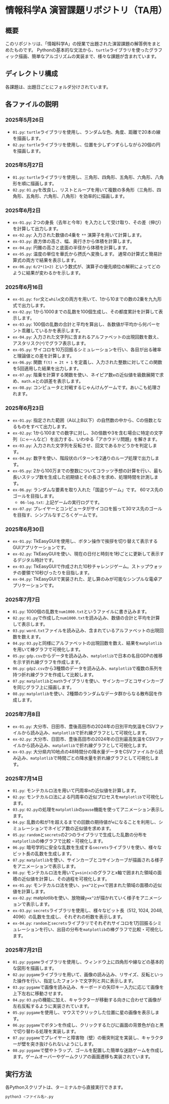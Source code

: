 # 情報科学A 演習課題リポジトリ（TA用）

## 概要
このリポジトリは、「情報科学A」の授業で出題された演習課題の解答例をまとめたものです。 Pythonの基本的な文法から、`turtle`ライブラリを使ったグラフィック描画、簡単なアルゴリズムの実装まで、様々な課題が含まれています。

## ディレクトリ構成
各課題は、出題日ごとにフォルダ分けされています。

## 各ファイルの説明

### 2025年5月26日
* `01.py`: `turtle`ライブラリを使用し、ランダムな色、角度、距離で20本の線を描画します。
* `02.py`: `turtle`ライブラリを使用し、位置を少しずつずらしながら20個の円を描画します。

### 2025年5月27日
* `01.py`: `turtle`ライブラリを使用し、三角形、四角形、五角形、六角形、八角形を順に描画します。
* `02.py`: `01.py`を改良し、リストとループを用いて複数の多角形（三角形、四角形、五角形、六角形、八角形）を効率的に描画します。

### 2025年6月2日
* `ex-01.py`: 2つの身長（去年と今年）を入力として受け取り、その差（伸び）を計算して出力します。
* `ex-02.py`: 入力された数値の4乗を `**` 演算子を用いて計算します。
* `ex-03.py`: 直方体の高さ、幅、奥行きから体積を計算します。
* `ex-04.py`: 円錐の高さと底面の半径から体積を計算します。
* `ex-05.py`: 温度の単位を華氏から摂氏へ変換します。 通常の計算式と簡易計算式の両方で結果を表示します。
* `ex-06.py`: `6/2*(1+2)` という数式が、演算子の優先順位の解釈によってどのように結果が変わるかを示します。

### 2025年6月16日
* `ex-01.py`: `for`文と`while`文の両方を用いて、1から10までの数の2乗を九九形式で出力します。
* `ex-02.py`: 1から1000までの乱数を100個生成し、その都度累計を計算して表示します。
* `ex-03.py`: 100個の乱数の合計と平均を算出し、各数値が平均から何パーセント乖離しているかを表示します。
* `ex-04.py`: 入力された文字列に含まれるアルファベットの出現回数を数え、アスタリスク(`*`)でグラフ表示します。
* `ex-05.py`: サイコロを10万回振るシミュレーションを行い、各目が出る確率と理論値との差を計算します。
* `ex-06.py`: 関数 `f(t) = 2t + 1` を定義し、入力された整数に対してこの関数を5回適用した結果を出力します。
* `ex-07.py`: 階乗を計算する関数を使い、ネイピア数`e`の近似値を級数展開で求め、`math.e`との誤差を表示します。
* `ex-08.py`: コンピュータと対戦するじゃんけんゲームです。あいこも処理されます。

### 2025年6月23日
* `ex-01.py`: 指定された範囲（A以上B以下）の自然数の中から、Cの倍数となるものをすべて出力します。
* `ex-02.py`: 1から100までの数字に対し、3の倍数や3を含む場合に特定の文字列（`にゃーん`など）を出力する、いわゆる「アホウドリ問題」を解きます。
* `ex-03.py`: 入力された文字列を反転させ、回文であるかどうかを判定します。
* `ex-04.py`: 数字を使い、階段状のパターンを2通りのループ処理で出力します。
* `ex-05.py`: 2から100万までの整数についてコラッツ予想の計算を行い、最も長いステップ数を生成した初期値とその長さを求め、処理時間を計測します。
* `ex-06.py`: ランダムな要素を取り入れた「国盗りゲーム」です。 60マス先のゴールを目指します。
    * `06-log.txt`: 上記ゲームの実行ログです。
* `ex-07.py`: プレイヤーとコンピュータがサイコロを振って30マス先のゴールを目指す、シンプルなすごろくゲームです。

### 2025年6月30日
* `ex-01.py`: TkEasyGUIを使用し、ボタン操作で挨拶を切り替えて表示するGUIアプリケーションです。
* `ex-02.py`: TkEasyGUIを使い、現在の日付と時刻を1秒ごとに更新して表示するデジタル時計です。
* `ex-03.py`: TkEasyGUIで作成された10秒チャレンジゲーム。ストップウォッチの要領で10秒ぴったりを目指します。
* `ex-04.py`: TkEasyGUIで実装された、足し算のみが可能なシンプルな電卓アプリケーションです。

### 2025年7月7日
* `01.py`: 1000個の乱数を`num1000.txt`というファイルに書き込みます。
* `02.py`: `01.py`で作成した`num1000.txt`を読み込み、数値の合計と平均を計算して表示します。
* `03.py`: `word.txt`ファイルを読み込み、含まれているアルファベットの出現回数を数えます。
* `04.py`: `03.py`と同様にアルファベットの出現回数を数え、結果を`matplotlib`を用いて棒グラフで可視化します。
* `05.py`: `gdp.csv`からデータを読み込み、`matplotlib`で日本の名目GDPの推移を示す折れ線グラフを作成します。
* `06.py`: `gdp2.csv`から3種類のデータを読み込み、`matplotlib`で複数の系列を持つ折れ線グラフを作成して比較します。
* `07.py`: `matplotlib`と`math`ライブラリを使い、サインカーブとコサインカーブを同じグラフ上に描画します。
* `08.py`: `matplotlib`を使い、2種類のランダムなデータ群からなる散布図を作成します。

### 2025年7月8日
* `ex-01.py`: 大分市、日田市、豊後高田市の2024年の日別平均気温をCSVファイルから読み込み、`matplotlib`で折れ線グラフとして可視化します。
* `ex-02.py`: 大分市、日田市、豊後高田市の2024年の日別最高気温をCSVファイルから読み込み、`matplotlib`で折れ線グラフとして可視化します。
* `ex-03.py`: 大分県内10地点の48時間分の降水量データをCSVファイルから読み込み、`matplotlib`で時間ごとの降水量を折れ線グラフとして可視化します。

### 2025年7月14日
* `01.py`: モンテカルロ法を用いて円周率`π`の近似値を計算します。
* `02.py`: モンテカルロ法による円周率の近似プロセスを`matplotlib`で可視化します。
* `03.py`: `02.py`の処理を`matplotlib`の`pause`機能を使ってアニメーション表示します。
* `04.py`: 乱数の和が1を超えるまでの回数の期待値が`e`になることを利用し、シミュレーションでネイピア数の近似値を求めます。
* `05.py`: `random`と`secrets`の2つのライブラリで生成した乱数の分布を`matplotlib`の棒グラフで比較・可視化します。
* `06.py`: 暗号学的に安全な乱数を生成する`secrets`ライブラリを使い、様々なビット長の乱数を生成します。
* `07.py`: `matplotlib`を使い、サインカーブとコサインカーブが描画される様子をアニメーションで表示します。
* `08.py`: モンテカルロ法を用いて`y=sin(x)`のグラフとx軸で囲まれた領域の面積の近似値を計算し、その過程を可視化します。
* `ex-01.py`: モンテカルロ法を使い、`y=x^2`と`y=x`で囲まれた領域の面積の近似値を計算します。
* `ex-02.py`: matplotlibを使い、放物線`y=x^2`が描かれていく様子をアニメーションで表示します。
* `ex-03.py`: `secrets`ライブラリを使用し、様々なビット長（512, 1024, 2048, 4096）の乱数を生成し、それぞれの桁数を表示します。
* `ex-04.py`: `random`と`secrets`ライブラリでそれぞれサイコロを1万回振るシミュレーションを行い、出目の分布を`matplotlib`の棒グラフで比較・可視化します。

### 2025年7月21日
* `01.py`: `pygame`ライブラリを使用し、ウィンドウ上に四角形や線などの基本的な図形を描画します。
* `02.py`: `pygame`ライブラリを用いて、画像の読み込み、リサイズ、反転といった操作を行い、指定したフォントで文字列と共に表示します。
* `03.py`: `pygame`で画像を読み込み、キーボードの矢印キー入力に応じて画像を上下左右に移動させます。
* `04.py`: `03.py`の機能に加え、キャラクターが移動する向きに合わせて画像が左右反転するように実装されています。
* `05.py`: `pygame`を使用し、マウスでクリックした位置に星の画像を表示します。
* `06.py`: `pygame`でボタンを作成し、クリックするたびに画面の背景色が白と黒で切り替わる処理を実装します。
* `07.py`: `pygame`でプレイヤーと障害物（壁）の衝突判定を実装し、キャラクターが壁を突き抜けられないようにします。
* `08.py`: `pygame`で壁やトラップ、ゴールを配置した簡単な迷路ゲームを作成します。ゲームオーバーやゲームクリアの画面遷移も実装されています。

## 実行方法
各Pythonスクリプトは、ターミナルから直接実行できます。

```bash
python3 <ファイル名>.py
